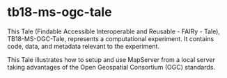 # tb18-ms-ogc-tale

This Tale (Findable Accessible Interoperable and Reusable - FAIRy - Tale), TB18-MS-OGC-Tale, represents a computational experiment. It contains code, data, and metadata relevant to the experiment.

This Tale illustrates how to setup and use MapServer from a local server taking advantages of the Open Geospatial Consortium (OGC) standards.

